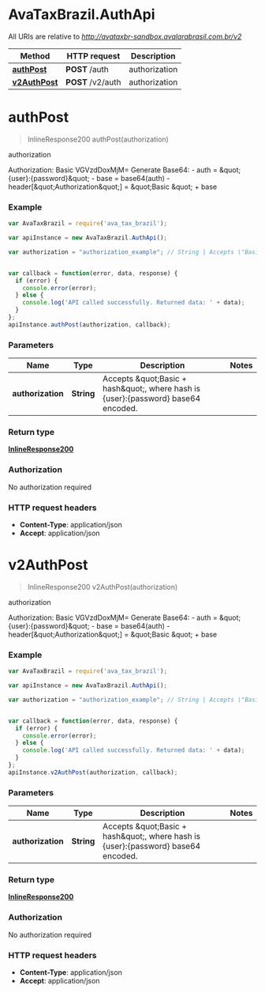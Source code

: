 # AvaTaxBrazil.AuthApi

All URIs are relative to *http://avataxbr-sandbox.avalarabrasil.com.br/v2*

Method | HTTP request | Description
------------- | ------------- | -------------
[**authPost**](AuthApi.md#authPost) | **POST** /auth | authorization
[**v2AuthPost**](AuthApi.md#v2AuthPost) | **POST** /v2/auth | authorization


<a name="authPost"></a>
# **authPost**
> InlineResponse200 authPost(authorization)

authorization

Authorization: Basic VGVzdDoxMjM&#x3D;  Generate Base64:  - auth &#x3D; \&quot;{user}:{password}\&quot;  - base &#x3D; base64(auth)  - header[\&quot;Authorization\&quot;] &#x3D; \&quot;Basic \&quot; + base 

### Example
```javascript
var AvaTaxBrazil = require('ava_tax_brazil');

var apiInstance = new AvaTaxBrazil.AuthApi();

var authorization = "authorization_example"; // String | Accepts \"Basic + hash\", where hash is {user}:{password} base64 encoded. 


var callback = function(error, data, response) {
  if (error) {
    console.error(error);
  } else {
    console.log('API called successfully. Returned data: ' + data);
  }
};
apiInstance.authPost(authorization, callback);
```

### Parameters

Name | Type | Description  | Notes
------------- | ------------- | ------------- | -------------
 **authorization** | **String**| Accepts \&quot;Basic + hash\&quot;, where hash is {user}:{password} base64 encoded.  | 

### Return type

[**InlineResponse200**](InlineResponse200.md)

### Authorization

No authorization required

### HTTP request headers

 - **Content-Type**: application/json
 - **Accept**: application/json

<a name="v2AuthPost"></a>
# **v2AuthPost**
> InlineResponse200 v2AuthPost(authorization)

authorization

Authorization: Basic VGVzdDoxMjM&#x3D;  Generate Base64:  - auth &#x3D; \&quot;{user}:{password}\&quot;  - base &#x3D; base64(auth)  - header[\&quot;Authorization\&quot;] &#x3D; \&quot;Basic \&quot; + base 

### Example
```javascript
var AvaTaxBrazil = require('ava_tax_brazil');

var apiInstance = new AvaTaxBrazil.AuthApi();

var authorization = "authorization_example"; // String | Accepts \"Basic + hash\", where hash is {user}:{password} base64 encoded. 


var callback = function(error, data, response) {
  if (error) {
    console.error(error);
  } else {
    console.log('API called successfully. Returned data: ' + data);
  }
};
apiInstance.v2AuthPost(authorization, callback);
```

### Parameters

Name | Type | Description  | Notes
------------- | ------------- | ------------- | -------------
 **authorization** | **String**| Accepts \&quot;Basic + hash\&quot;, where hash is {user}:{password} base64 encoded.  | 

### Return type

[**InlineResponse200**](InlineResponse200.md)

### Authorization

No authorization required

### HTTP request headers

 - **Content-Type**: application/json
 - **Accept**: application/json

